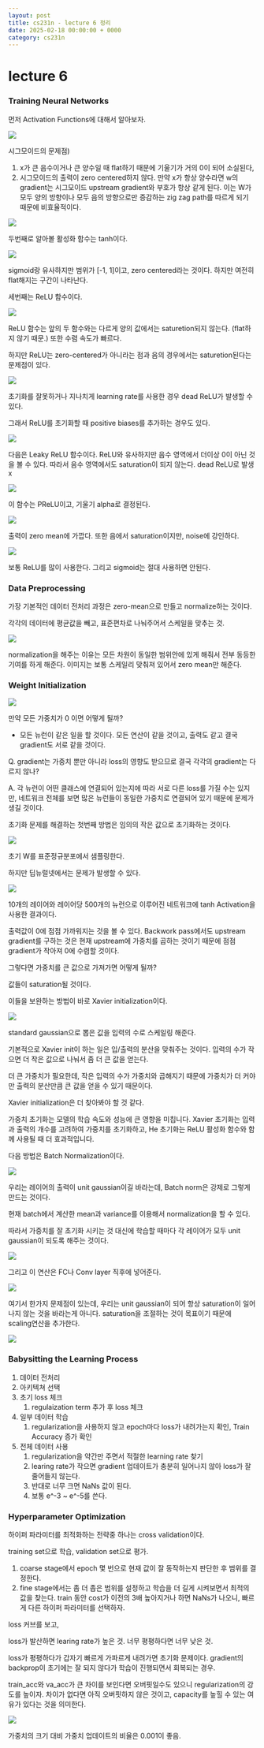 ```yaml
---
layout: post
title: cs231n - lecture 6 정리
date: 2025-02-18 00:00:00 + 0000
category: cs231n
---
```

# lecture 6

### Training Neural Networks

먼저 Activation Functions에 대해서 알아보자.

![](/img/cs231n6-0.png)

시그모이드의 문제점)

1. x가 큰 음수이거나 큰 양수일 때 flat하기 때문에 기울기가 거의 0이 되어 소실된다,
2. 시그모이드의 출력이 zero centered하지 않다. 만약 x가 항상 양수라면 w의 gradient는 시그모이드 upstream gradient와 부호가 항상 같게 된다. 이는 W가 모두 양의 방향이나 모두 음의 방향으로만 증감하는 zig zag path를 따르게 되기 때문에 비효율적이다. 

![](/img/cs231n6-1.png)

두번째로 알아볼 활성화 함수는 tanh이다.

![](/img/cs231n6-2.png)

sigmoid랑 유사하지만 범위가 [-1, 1]이고, zero centered라는 것이다. 하지만 여전히 flat해지는 구간이 나타난다.

세번째는 ReLU 함수이다.

![](/img/cs231n6-3.png)

ReLU 함수는 앞의 두 함수와는 다르게 양의 값에서는 saturetion되지 않는다. (flat하지 않기 때문.) 또한 수렴 속도가 빠르다.

하지만 ReLU는 zero-centered가 아니라는 점과 음의 경우에서는 saturetion된다는 문제점이 있다.

![](/img/cs231n6-4.png)

초기화를 잘못하거나 지나치게 learning rate를 사용한 경우 dead ReLU가 발생할 수 있다. 

그래서 ReLU를 초기화할 때 positive biases를 추가하는 경우도 있다.

![](/img/cs231n6-5.png)

다음은 Leaky ReLU 함수이다. ReLU와 유사하지만 음수 영역에서 더이상 0이 아닌 것을 볼 수 있다. 따라서 음수 영역에서도 saturation이 되지 않는다. dead ReLU로 발생 x

![](/img/cs231n6-6.png)

이 함수는 PReLU이고, 기울기 alpha로 결정된다.

![](/img/cs231n6-7.png)

출력이 zero mean에 가깝다. 또한 음에서 saturation이지만, noise에 강인하다.

![](/img/cs231n6-8.png)

보통 ReLU를 많이 사용한다. 그리고 sigmoid는 절대 사용하면 안된다.

### Data Preprocessing

가장 기본적인 데이터 전처리 과정은 zero-mean으로 만들고 normalize하는 것이다.

각각의 데이터에 평균값을 빼고, 표준편차로 나눠주어서 스케일을 맞추는 것.

![](/img/cs231n6-9.png)

normalization을 해주는 이유는 모든 차원이 동일한 범위안에 있게 해줘서 전부 동등한 기여를 하게 해준다. 이미지는 보통 스케일리 맞춰져 있어서 zero mean만 해준다.

### Weight Initialization

![](/img/cs231n6-10.png)

만약 모든 가중치가 0 이면 어떻게 될까? 

- 모든 뉴런이 같은 일을 할 것이다. 모든 연산이 같을 것이고, 출력도 같고 결국 gradient도 서로 같을 것이다.

Q. gradient는 가중치 뿐만 아니라 loss의 영향도 받으므로 결국 각각의 gradient는 다르지 않나?

A.  각 뉴런이 어떤 클래스에 연결되어 있는지에 따라 서로 다른 loss를 가질 수는 있지만, 네트워크 전체를 보면 많은 뉴런들이 동일한 가중치로 연결되어 있기 때문에 문제가 생길 것이다.

초기화 문제를 해결하는 첫번째 방법은 임의의 작은 값으로 초기화하는 것이다.

![](/img/cs231n6-11.png)

초기 W를 표준정규분포에서 샘플링한다.

하지만 딥뉴럴넷에서는 문제가 발생할 수 있다.

![](/img/cs231n6-12.png)

10개의 레이어와 레이어당 500개의 뉴런으로 이루어진 네트워크에 tanh Activation을 사용한 결과이다.

출력값이 0에 점점 가까워지는 것을 볼 수 있다. Backwork pass에서도 upstream gradient를 구하는 것은 현재 upstream에 가중치를 곱하는 것이기 때문에 점점 gradient가 작아져 0에 수렴할 것이다.

그렇다면 가중치를 큰 값으로 가져가면 어떻게 될까?

값들이 saturation될 것이다.

이들을 보완하는 방법이 바로 Xavier initialization이다.

![](/img/cs231n6-13.png)

standard gaussian으로 뽑은 값을 입력의 수로 스케일링 해준다.

기본적으로 Xavier init이 하는 일은 입/출력의 분산을 맞춰주는 것이다. 입력의 수가 작으면 더 작은 값으로 나눠서 좀 더 큰 값을 얻는다. 

더 큰 가중치가 필요한데, 작은 입력의 수가 가중치와 곱해지기 때문에 가중치가 더 커야만 출력의 분산만큼 큰 값을 얻을 수 있기 때문이다. 

Xavier initialization은 더 찾아봐야 할 것 같다.

가중치 초기화는 모델의 학습 속도와 성능에 큰 영향을 미칩니다. Xavier 초기화는 입력과 출력의 개수를 고려하여 가중치를 초기화하고, He 초기화는 ReLU 활성화 함수와 함께 사용될 때 더 효과적입니다.

다음 방법은 Batch Normalization이다.

![](/img/cs231n6-14.png)

우리는 레이어의 출력이 unit gaussian이길 바라는데, Batch norm은 강제로 그렇게 만드는 것이다. 

현재 batch에서 계산한 mean과 variance를 이용해서 normalization을 할 수 있다.

따라서 가중치를 잘 초기화 시키는 것 대신에 학습할 때마다 각 레이어가 모두 unit gaussian이 되도록 해주는 것이다.

![](/img/cs231n6-15.png)

그리고 이 연산은 FC나 Conv layer 직후에 넣어준다.

![](/img/cs231n6-16.png)

여기서 한가지 문제점이 있는데, 우리는 unit gaussian이 되어 항상 saturation이 일어나지 않는 것을 바라는게 아니다. saturation을 조절하는 것이 목표이기 때문에 scaling연산을 추가한다.

![](/img/cs231n6-17.png)

### Babysitting the Learning Process

1. 데이터 전처리
2. 아키텍쳐 선택
3. 초기 loss 체크
    1. regulaization term 추가 후 loss 체크
4. 일부 데이터 학습
    1. regularization을 사용하지 않고 epoch마다 loss가 내려가는지 확인, Train Accuracy 증가 확인
5. 전체 데이터 사용
    1. regularization을 약간만 주면서 적절한 learning rate 찾기
    2. learing rate가 작으면 gradient 업데이트가 충분히 일어나지 않아 loss가 잘 줄어들지 않는다. 
    3. 반대로 너무 크면 NaNs 값이 된다.
    4. 보통 e^-3 ~ e^-5를 쓴다.

### Hyperparameter Optimization

하이퍼 파라미터를 최적화하는 전략중 하나는 cross validation이다. 

training set으로 학습, validation set으로 평가.

1. coarse stage에서 epoch 몇 번으로 현재 값이 잘 동작하는지 판단한 후 범위를 결정한다.
2. fine stage에서는 좀 더 좁은 범위를 설정하고 학습을 더 길게 시켜보면서 최적의 값을 찾는다. train 동안 cost가 이전의 3배 높아지거나 하면 NaNs가 나오니, 빠르게 다른 하이퍼 파라미터를 선택하자.

loss 커브를 보고,

loss가 발산하면 learing rate가 높은 것. 너무 평평하다면 너무 낮은 것.

loss가 평평하다가 갑자기 빠르게 가파르게 내려가면 초기화 문제이다. gradient의 backprop이 초기에는 잘 되지 않다가 학습이 진행되면서 회복되는 경우.

train_acc와 va_acc가 큰 차이를 보인다면 오버핏일수도 있으니 regularization의 강도를 높이자. 차이가 없다면 아직 오버핏하지 않은 것이고, capacity를 높힐 수 있는 여유가 있다는 것을 의미한다.

![](/img/cs231n6-18.png)

가중치의 크기 대비 가중치 업데이트의 비율은 0.001이 좋음.